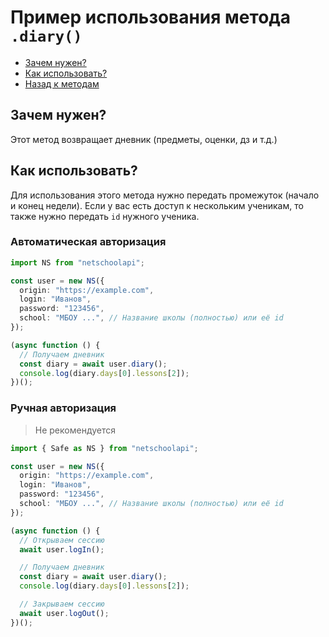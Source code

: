 # Пример использования метода `.diary()`

- [Зачем нужен?](#зачем-нужен)
- [Как использовать?](#как-использовать)
- [Назад к методам](../guide.md#diary)

## Зачем нужен?

Этот метод возвращает дневник (предметы, оценки, дз и т.д.)

## Как использовать?

Для использования этого метода нужно передать промежуток (начало и конец недели). Если у вас есть доступ к нескольким ученикам, то также нужно передать `id` нужного ученика.

### Автоматическая авторизация

```typescript
import NS from "netschoolapi";

const user = new NS({
  origin: "https://example.com",
  login: "Иванов",
  password: "123456",
  school: "МБОУ ...", // Название школы (полностью) или её id
});

(async function () {
  // Получаем дневник
  const diary = await user.diary();
  console.log(diary.days[0].lessons[2]);
})();
```

### Ручная авторизация

> Не рекомендуется

```typescript
import { Safe as NS } from "netschoolapi";

const user = new NS({
  origin: "https://example.com",
  login: "Иванов",
  password: "123456",
  school: "МБОУ ...", // Название школы (полностью) или её id
});

(async function () {
  // Открываем сессию
  await user.logIn();

  // Получаем дневник
  const diary = await user.diary();
  console.log(diary.days[0].lessons[2]);

  // Закрываем сессию
  await user.logOut();
})();
```
